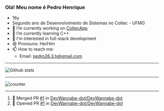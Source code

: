### Olá! Meu nome é Pedro Henrique


- 16y
- Segundo ano de Desenvolvimento de Sistemas no Coltec - UFMG
- 🔭 I’m currently working on [ColtecApp](https://github.com/DevWannabe-dot/coltecapp)
- 🌱 I’m currently learning C++
- 👀 I'm interested in full-stack development
- 😄 Pronouns: He/Him
- 📫 How to reach me:
   - Email: pedro26.3.h@gmail.com

---

<!-- Estatísticas -->
![Github stats](https://github-readme-stats.vercel.app/api?username=DevWannabe-dot&show_icons=true&theme=merko&include_all_commits=true&count_private=true&disable_animations=true)

---

<!-- Visualizações no perfil -->
![counter](https://enl10dk161cmk8p.m.pipedream.net)


---

<!--START_SECTION:activity-->
1. 🎉 Merged PR [#1](https://github.com/DevWannabe-dot/DevWannabe-dot/pull/1) in [DevWannabe-dot/DevWannabe-dot](https://github.com/DevWannabe-dot/DevWannabe-dot)
2. 💪 Opened PR [#1](https://github.com/DevWannabe-dot/DevWannabe-dot/pull/1) in [DevWannabe-dot/DevWannabe-dot](https://github.com/DevWannabe-dot/DevWannabe-dot)
<!--END_SECTION:activity-->
